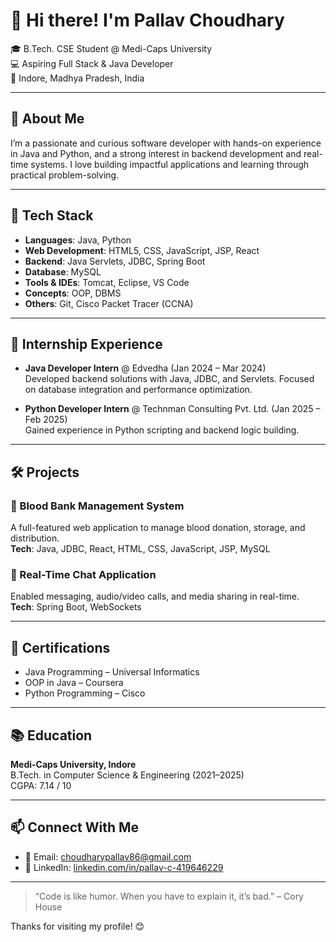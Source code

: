 # 👋 Hi there! I'm Pallav Choudhary

🎓 B.Tech. CSE Student @ Medi-Caps University  
💻 Aspiring Full Stack & Java Developer  
📍 Indore, Madhya Pradesh, India  

---

## 🚀 About Me

I’m a passionate and curious software developer with hands-on experience in Java and Python, and a strong interest in backend development and real-time systems. I love building impactful applications and learning through practical problem-solving.

---

## 🧰 Tech Stack

- **Languages**: Java, Python
- **Web Development**: HTML5, CSS, JavaScript, JSP, React
- **Backend**: Java Servlets, JDBC, Spring Boot
- **Database**: MySQL
- **Tools & IDEs**: Tomcat, Eclipse, VS Code
- **Concepts**: OOP, DBMS
- **Others**: Git, Cisco Packet Tracer (CCNA)

---

## 💼 Internship Experience

- **Java Developer Intern** @ Edvedha (Jan 2024 – Mar 2024)  
  Developed backend solutions with Java, JDBC, and Servlets. Focused on database integration and performance optimization.

- **Python Developer Intern** @ Technman Consulting Pvt. Ltd. (Jan 2025 – Feb 2025)  
  Gained experience in Python scripting and backend logic building.

---

## 🛠️ Projects

### 🔴 Blood Bank Management System
A full-featured web application to manage blood donation, storage, and distribution.  
**Tech**: Java, JDBC, React, HTML, CSS, JavaScript, JSP, MySQL

### 💬 Real-Time Chat Application
Enabled messaging, audio/video calls, and media sharing in real-time.  
**Tech**: Spring Boot, WebSockets

---

## 📜 Certifications

- Java Programming – Universal Informatics
- OOP in Java – Coursera
- Python Programming – Cisco

---

## 📚 Education

**Medi-Caps University, Indore**  
B.Tech. in Computer Science & Engineering (2021–2025)  
CGPA: 7.14 / 10

---

## 📫 Connect With Me

- 📧 Email: [choudharypallav86@gmail.com](mailto:choudharypallav86@gmail.com)
- 💼 LinkedIn: [linkedin.com/in/pallav-c-419646229](https://www.linkedin.com/in/pallav-c-419646229)

---

> “Code is like humor. When you have to explain it, it’s bad.” – Cory House

Thanks for visiting my profile! 😊
